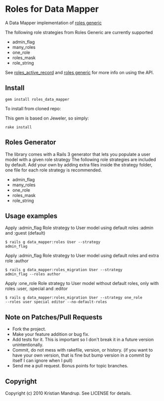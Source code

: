 # Roles for Data Mapper

A Data Mapper implementation of [roles generic](http://github.com/kristianmandrup/roles_generic)

The following role strategies from Roles Generic are currently supported

* admin_flag
* many_roles
* one_role
* roles_mask
* role_string

See [roles_active_record](http://github.com/kristianmandrup/roles_active_record) and [roles generic](http://github.com/kristianmandrup/roles_generic) for more info on using the API.

## Install

<code>gem install roles_data_mapper</code>

To install from cloned repo:

This gem is based on Jeweler, so simply:

<code>rake install</code>

## Roles Generator

The library comes with a Rails 3 generator that lets you populate a user model with a given role strategy 
The following role strategies are included by default. Add your own by adding extra files inside the strategy folder, one file for each role strategy is recommended.

* admin_flag
* many_roles
* one_role
* roles_mask
* role_string

## Usage examples

Apply :admin_flag Role strategy to User model using default roles :admin and :guest (default)

<code>$ rails g data_mapper:roles User --strategy admin_flag</code>

Apply :admin_flag Role strategy to User model using default roles and extra role :author

<code>$ rails g data_mapper:roles_migration User --strategy admin_flag --roles author</code>

Apply :one_role Role strategy to User model without default roles, only with roles :user, :special and :editor

<code>$ rails g data_mapper:roles_migration User --strategy one_role --roles user special editor --no-default-roles</code>

## Note on Patches/Pull Requests
 
* Fork the project.
* Make your feature addition or bug fix.
* Add tests for it. This is important so I don't break it in a
  future version unintentionally.
* Commit, do not mess with rakefile, version, or history.
  (if you want to have your own version, that is fine but bump version in a commit by itself I can ignore when I pull)
* Send me a pull request. Bonus points for topic branches.

## Copyright

Copyright (c) 2010 Kristian Mandrup. See LICENSE for details.
